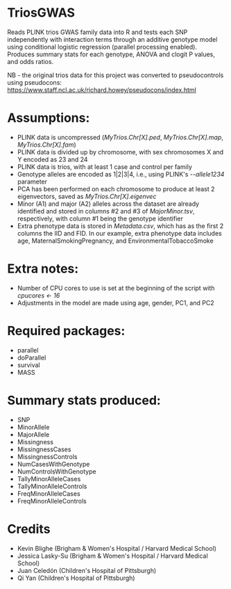 # TriosGWAS
Reads PLINK trios GWAS family data into R and tests each SNP independently with interaction terms through an additive genotype model using conditional logistic regression (parallel processing enabled). Produces summary stats for each genotype, ANOVA and clogit P values, and odds ratios.

NB - the original trios data for this project was converted to pseudocontrols using pseudocons: https://www.staff.ncl.ac.uk/richard.howey/pseudocons/index.html

<h1>Assumptions:</h1>
<ul>
  <li>PLINK data is uncompressed (<i>MyTrios.Chr[X].ped</i>, <i>MyTrios.Chr[X].map</i>, <i>MyTrios.Chr[X].fam</i>)</li>
  <li>PLINK data is divided up by chromosome, with sex chromosomes X and Y encoded as 23 and 24</li>
  <li>PLINK data is trios, with at least 1 case and control per family</li>
  <li>Genotype alleles are encoded as 1|2|3|4, i.e., using PLINK's <i>--allele1234</i> parameter</li>
  <li>PCA has been performed on each chromosome to produce at least 2 eigenvectors, saved as <i>MyTrios.Chr[X].eigenvec</i></li>
  <li>Minor (A1) and major (A2) alleles across the dataset are already identified and stored in columns #2 and #3 of <i>MajorMinor.tsv</i>, respectively, with column #1 being the genotype identifier</li>
  <li>Extra phenotype data is stored in <i>Metadata.csv</i>, which has as the first 2 columns the IID and FID. In our example, extra phenotype data includes age, MaternalSmokingPregnancy, and EnvironmentalTobaccoSmoke</li>
  </ul>

<h1>Extra notes:</h1>
<ul>
  <li>Number of CPU cores to use is set at the beginning of the script with <i>cpucores <- 16</i></li>
  <li>Adjustments in the model are made using age, gender, PC1, and PC2</li>
</ul>

<h1>Required packages:</h1>
<ul>
  <li>parallel</li>
  <li>doParallel</li>
  <li>survival</li>
  <li>MASS</li>
</ul>
  
<h1>Summary stats produced:</h1>
<ul>
  <li>SNP</li>
<li>MinorAllele</li>
<li>MajorAllele</li>
<li>Missingness</li>
<li>MissingnessCases</li>
<li>MissingnessControls</li>
<li>NumCasesWithGenotype</li>
<li>NumControlsWithGenotype</li>
<li>TallyMinorAlleleCases</li>
<li>TallyMinorAlleleControls</li>
<li>FreqMinorAlleleCases</li>
  <li>FreqMinorAlleleControls</li>
</ul>
<h1>Credits</h1>
<ul>
  <li>Kevin Blighe (Brigham & Women's Hospital / Harvard Medical School)</li>
  <li>Jessica Lasky-Su (Brigham & Women's Hospital / Harvard Medical School)</li>
  <li>Juan Celedón (Children's Hospital of Pittsburgh)</li>
  <li>Qi Yan (Children's Hospital of Pittsburgh)</li>
